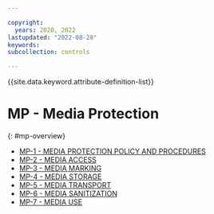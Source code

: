 ```yaml
---

copyright:
  years: 2020, 2022
lastupdated: "2022-08-28"
keywords: 
subcollection: controls

---
```




{{site.data.keyword.attribute-definition-list}}

# MP - Media Protection
{: #mp-overview}

- [MP-1 - MEDIA PROTECTION POLICY AND PROCEDURES](/docs/controls/mp-1)
- [MP-2 - MEDIA ACCESS](/docs/controls/mp-2)
- [MP-3 - MEDIA MARKING](/docs/controls/mp-3)
- [MP-4 - MEDIA STORAGE](/docs/controls/mp-4)
- [MP-5 - MEDIA TRANSPORT](/docs/controls/mp-5)
- [MP-6 - MEDIA SANITIZATION](/docs/controls/mp-6)
- [MP-7 - MEDIA USE](/docs/controls/mp-7)



